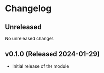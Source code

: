 # Changelog

## Unreleased

No unreleased changes

## v0.1.0 (Released 2024-01-29)

* Initial release of the module
